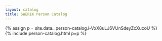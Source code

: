 ```yaml
---
layout: catalog
title: SWERIK Person Catalog
---
```

{% assign p = site.data._person-catalog.i-VxX8uLJ6VUnSdeyZcXucoU %}
{% include person-catalog.html p=p %}

